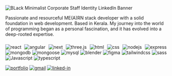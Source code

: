 ![BLack Minimalist Corporate Staff Identity LinkedIn Banner](https://github.com/Ragesh-A/Ragesh-A/assets/118962921/4be79129-48cb-45d7-b8f6-7d8c6256b60a)



Passionate and resourceful ME(A)RN stack developer with a solid foundation in web development. Based in Kerala.   My journey into the world of programming began as a personal fascination, and it has evolved into a deep-rooted expertise.

###
<div align="justify" >
 
 ![react](https://img.shields.io/badge/React-000000?style=for-the-badge&logo=react&logoColor=61DAFB)
 ![angular](https://img.shields.io/badge/angular-000000?style=for-the-badge&logo=angular&logoColor=e90364)
 ![next](https://img.shields.io/badge/Next-000000?style=for-the-badge&logo=nextdotjs&logoColor=FFFFFF)
 ![three.js](https://img.shields.io/badge/Three.js-000000?style=for-the-badge&logo=three.js&logoColor=white)
 ![html](https://img.shields.io/badge/HTML5-000000?style=for-the-badge&logo=html5&logoColor=E34F26)
![css](https://img.shields.io/badge/CSS3-000000?style=for-the-badge&logo=css3&logoColor=1572B6)
![nodejs](https://img.shields.io/badge/Node.js-000000?style=for-the-badge&logo=node.js&logoColor=339933)
![express](https://img.shields.io/badge/express-000000?style=for-the-badge&logo=express&logoColor=white) 
![mongodb](https://img.shields.io/badge/MongoDB-000000?style=for-the-badge&logo=mongodb&logoColor=47A248)
![mongoose](https://img.shields.io/badge/mongoose-000000?style=for-the-badge&logo=mongoose&logoColor=880000) 
![mysql](https://img.shields.io/badge/MySQL-000000?style=for-the-badge&logo=mysql&logoColor=4479A1)
![blender](https://img.shields.io/badge/Blender-000000?style=for-the-badge&logo=blender&logoColor=E87D0D)
![figma](https://img.shields.io/badge/figma-000000?style=for-the-badge&logo=figma&logoColor=F24E1E)
![tailwindcss](https://img.shields.io/badge/tailwindcss-000000?style=for-the-badge&logo=tailwindcss&logoColor=06B6D4) 
![sass](https://img.shields.io/badge/sass-000000?style=for-the-badge&logo=sass&logoColor=cc6699) 
![Javascript](https://img.shields.io/badge/JavaScript-000000?style=for-the-badge&logo=javascript&logoColor=F7DF1E)
![typescript](https://img.shields.io/badge/typescript-000000?style=for-the-badge&logo=typescript&logoColor=3178C6) 

</div>


[![portfolio](https://img.shields.io/badge/Portfolio-5340ff?style=for-the-badge&logo=Google-chrome&logoColor=white)](https://ragesh-portfolio.vercel.app)
[![gmail](https://img.shields.io/badge/Gmail-D14836?style=for-the-badge&logo=Gmail&logoColor=white)](mailto:ragesha2017@gmail.com)
[![linked-in](https://img.shields.io/badge/Linked_In-0077B5?style=for-the-badge&logo=LinkedIn&logoColor=white)](https://www.linkedin.com/in/ragesh-areekkal/)


